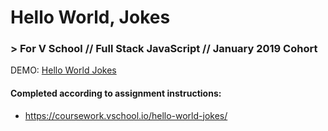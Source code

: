 # Hello World, Jokes
### > For V School // Full Stack JavaScript // January 2019 Cohort

DEMO: <a href="http://htmlpreview.github.com/?https://github.com/yummywakame/assignments/blob/master/exercises/hello-world-jokes/index.html" target="_blank">Hello World Jokes</a>

#### Completed according to assignment instructions: 
- https://coursework.vschool.io/hello-world-jokes/
